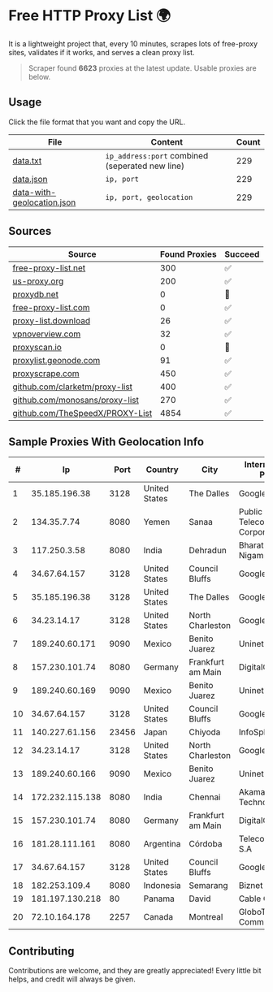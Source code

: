 
# Free HTTP Proxy List 🌍

It is a lightweight project that, every 10 minutes, scrapes lots of free-proxy sites, validates if it works, and serves a clean proxy list.


> Scraper found **6623** proxies at the latest update. Usable proxies are below.

## Usage

Click the file format that you want and copy the URL.


|File|Content|Count|
|----|-------|-----|
|[data.txt](https://raw.githubusercontent.com/themiralay/Proxy-List-World/master/data.txt)|`ip_address:port` combined (seperated new line)|229|
|[data.json](https://raw.githubusercontent.com/themiralay/Proxy-List-World/master/data.json)|`ip, port`|229|
|[data-with-geolocation.json](https://raw.githubusercontent.com/themiralay/Proxy-List-World/master/data-with-geolocation.json)|`ip, port, geolocation`|229|

## Sources

|Source|Found Proxies|Succeed|
|------|-------------|-------|
|[free-proxy-list.net](https://free-proxy-list.net)|300|✅|
|[us-proxy.org](https://www.us-proxy.org)|200|✅|
|[proxydb.net](http://proxydb.net)|0|🚫|
|[free-proxy-list.com](https://free-proxy-list.com/?page=&port=&type%5B%5D=http&type%5B%5D=https&up_time=0&search=Search)|0|✅|
|[proxy-list.download](https://www.proxy-list.download/HTTP)|26|✅|
|[vpnoverview.com](https://vpnoverview.com/privacy/anonymous-browsing/free-proxy-servers)|32|✅|
|[proxyscan.io](https://www.proxyscan.io)|0|🚫|
|[proxylist.geonode.com](https://proxylist.geonode.com/api/proxy-list?limit=300&page=1&sort_by=lastChecked&sort_type=desc&protocols=http,https)|91|✅|
|[proxyscrape.com](https://api.proxyscrape.com/v2/?request=displayproxies&protocol=http&timeout=10000&country=all&ssl=all&anonymity=all)|450|✅|
|[github.com/clarketm/proxy-list](https://raw.githubusercontent.com/clarketm/proxy-list/master/proxy-list-raw.txt)|400|✅|
|[github.com/monosans/proxy-list](https://raw.githubusercontent.com/monosans/proxy-list/main/proxies/http.txt)|270|✅|
|[github.com/TheSpeedX/PROXY-List](https://raw.githubusercontent.com/TheSpeedX/PROXY-List/master/http.txt)|4854|✅|


## Sample Proxies With Geolocation Info

|#|Ip|Port|Country|City|Internet Service Provider|
|-|--|----|-------|----|-------------------------|
|1|35.185.196.38|3128|United States|The Dalles|Google LLC|
|2|134.35.7.74|8080|Yemen|Sanaa|Public Telecommunication Corporation|
|3|117.250.3.58|8080|India|Dehradun|Bharat Sanchar Nigam Ltd|
|4|34.67.64.157|3128|United States|Council Bluffs|Google LLC|
|5|35.185.196.38|3128|United States|The Dalles|Google LLC|
|6|34.23.14.17|3128|United States|North Charleston|Google LLC|
|7|189.240.60.171|9090|Mexico|Benito Juarez|Uninet S.A. de C.V.|
|8|157.230.101.74|8080|Germany|Frankfurt am Main|DigitalOcean, LLC|
|9|189.240.60.169|9090|Mexico|Benito Juarez|Uninet S.A. de C.V.|
|10|34.67.64.157|3128|United States|Council Bluffs|Google LLC|
|11|140.227.61.156|23456|Japan|Chiyoda|InfoSphere|
|12|34.23.14.17|3128|United States|North Charleston|Google LLC|
|13|189.240.60.166|9090|Mexico|Benito Juarez|Uninet S.A. de C.V.|
|14|172.232.115.138|8080|India|Chennai|Akamai Technologies, Inc.|
|15|157.230.101.74|8080|Germany|Frankfurt am Main|DigitalOcean, LLC|
|16|181.28.111.161|8080|Argentina|Córdoba|Telecom Argentina S.A|
|17|34.67.64.157|3128|United States|Council Bluffs|Google LLC|
|18|182.253.109.4|8080|Indonesia|Semarang|Biznet Metronet|
|19|181.197.130.218|80|Panama|David|Cable Onda|
|20|72.10.164.178|2257|Canada|Montreal|GloboTech Communications|



## Contributing

Contributions are welcome, and they are greatly appreciated! Every
little bit helps, and credit will always be given.

